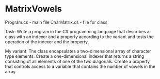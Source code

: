 # MatrixVowels
Program.cs - main file
CharMatrix.cs - file for class

Task:
Write a program in the C# programming language that describes a class with an indexer and a property according to the variant and tests the operation of the indexer and the property.

My variant:
The class encapsulates a two-dimensional array of character type elements. Create a one-dimensional indexer that returns a string consisting of all elements of one of the two diagonals. Create a property that controls access to a variable that contains the number of vowels in the array.
